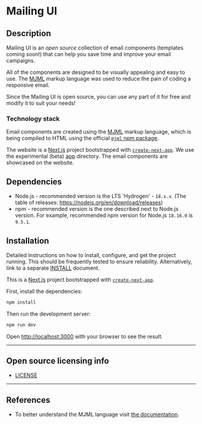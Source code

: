 # Mailing UI

## Description
Mailing UI is an _open source_ collection of email components (templates coming soon!) that can help you save time and improve your email campaigns.

All of the components are designed to be visually appealing and easy to use. The [MJML](https://mjml.io/) markup language was used to reduce the pain of coding a responsive email.

Since the Mailing UI is open source, you can use any part of it for free and modify it to suit your needs!

### Technology stack
Email components are created using the [MJML](https://mjml.io/) markup language, which is being compiled to HTML using the official [`mjml` npm package](https://www.npmjs.com/package/mjml).

The website is a [Next.js](https://nextjs.org/) project bootstrapped with [`create-next-app`](https://github.com/vercel/next.js/tree/canary/packages/create-next-app). We use the experimental (beta) [app](https://beta.nextjs.org/docs/routing/defining-routes) directory. The email components are showcased on the website.

## Dependencies
- Node.js - recommended version is the LTS 'Hydrogen' - `18.x.x`. (The table of releases: https://nodejs.org/en/download/releases)
- npm - recommended version is the one described next to Node.js version. For example, recommended npm version for Node.js `18.16.0` is `9.5.1`.

## Installation
Detailed instructions on how to install, configure, and get the project running.
This should be frequently tested to ensure reliability. Alternatively, link to
a separate [INSTALL](INSTALL.md) document.

This is a [Next.js](https://nextjs.org/) project bootstrapped with [`create-next-app`](https://github.com/vercel/next.js/tree/canary/packages/create-next-app). 

First, install the dependencies:
```bash
npm install
```

Then run the development server:
```bash
npm run dev
```

Open [http://localhost:3000](http://localhost:3000) with your browser to see the result.


----

## Open source licensing info
- [LICENSE](LICENSE)


----

## References

- To better understand the MJML language visit [the documentation](https://documentation.mjml.io/).